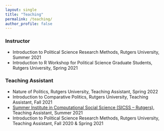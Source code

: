 ```yaml
---
layout: single
title: "Teaching"
permalink: /teaching/
author_profile: false
---
```


### Instructor 
* Introduction to Political Science Research Methods, Rutgers University, Summer 2021
* Introduction to R Workshop for Political Science Graduate Students, Rutgers University, Spring 2021




### Teaching Assistant 
* Nature of Politics, Rutgers University, Teaching Assistant, Spring 2022
* Introduction to Comparative Politics, Rutgers University, Teaching Assistant, Fall 2021
* <a href="https://sicss.io/2021/rutgers/"> Summer Institute in Computational Social Science (SICSS – Rutgers)</a>, Teaching Assistant, Summer 2021 
* Introduction to Political Science Research Methods, Rutgers University, Teaching Assistant, Fall 2020 & Spring 2021 

